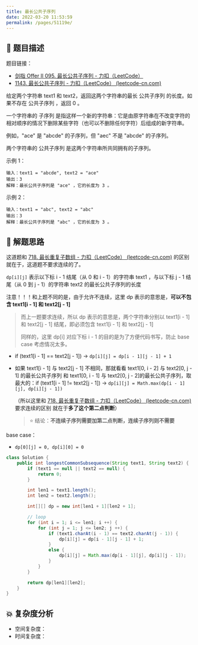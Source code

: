 ```yaml
---
title: 最长公共子序列
date: 2022-03-20 11:53:59
permalink: /pages/51119e/
---
```


## 📃 题目描述

题目链接：

- [剑指 Offer II 095. 最长公共子序列 - 力扣（LeetCode）](https://leetcode.cn/problems/qJnOS7/)
- [1143. 最长公共子序列 - 力扣（LeetCode） (leetcode-cn.com)](https://leetcode-cn.com/problems/longest-common-subsequence/)

给定两个字符串 text1 和 text2，返回这两个字符串的最长 公共子序列 的长度。如果不存在 公共子序列 ，返回 0 。

一个字符串的 子序列 是指这样一个新的字符串：它是由原字符串在不改变字符的相对顺序的情况下删除某些字符（也可以不删除任何字符）后组成的新字符串。

例如，"ace" 是 "abcde" 的子序列，但 "aec" 不是 "abcde" 的子序列。

两个字符串的 公共子序列 是这两个字符串所共同拥有的子序列。

示例 1：

```
输入：text1 = "abcde", text2 = "ace" 
输出：3  
解释：最长公共子序列是 "ace" ，它的长度为 3 。
```

示例 2：

```
输入：text1 = "abc", text2 = "abc"
输出：3
解释：最长公共子序列是 "abc" ，它的长度为 3 。
```

## 🔔 解题思路

这道题和 [718. 最长重复子数组 - 力扣（LeetCode） (leetcode-cn.com)](https://leetcode-cn.com/problems/maximum-length-of-repeated-subarray/) 的区别就在于，这道题不要求连续的了。

`dp[i][j]` 表示以下标 i - 1 结尾（从 0 和 i - 1）的字符串 text1 ，与以下标 j - 1 结尾（从 0 到 j - 1）的字符串 text2 的最长公共子序列的长度

注意！！！和上题不同的是，由于允许不连续，这里 dp 表示的意思是，**可以不包含 text1[i - 1] 和 text2[j - 1]**

> 而上一题要求连续，所以 dp 表示的意思是，两个字符串分别以 text1[i - 1] 和 text2[j - 1] 结尾，即必须包含 text1[i - 1] 和 text2[j - 1]
>
> 同样的，这里 dp[i] 对应下标 i - 1 的目的是为了方便代码书写，防止 base case 考虑情况太多。

- if (text1[i - 1] == text2[j - 1]) -> `dp[i][j] = dp[i - 1][j - 1] + 1`

- 如果 text1[i - 1] 与 text2[j - 1] 不相同，那就看看 text1[0, i - 2] 与 text2[0, j - 1] 的最长公共子序列 和 text1[0, i - 1] 与 text2[0, j - 2]的最长公共子序列，取最大的：if (text1[i - 1] != text2[j - 1]) -> `dp[i][j] = Math.max(dp[i - 1][j], dp[i][j - 1])`

  （所以这里和 [718. 最长重复子数组 - 力扣（LeetCode） (leetcode-cn.com)](https://leetcode-cn.com/problems/maximum-length-of-repeated-subarray/) 要求连续的区别 就在于**多了这个第二点判断**）
  
  > ⭐ 结论：**不连续子序列需要加第二点判断，连续子序列则不需要**

base case：

- `dp[0][j] = 0, dp[i][0] = 0`


```java
class Solution {
    public int longestCommonSubsequence(String text1, String text2) {
        if (text1 == null || text2 == null) {
            return 0;
        }

        int len1 = text1.length();
        int len2 = text2.length();

        int[][] dp = new int[len1 + 1][len2 + 1];

        // loop
        for (int i = 1; i <= len1; i ++) {
            for (int j = 1; j <= len2; j ++) {
                if (text1.charAt(i - 1) == text2.charAt(j - 1)) {
                    dp[i][j] = dp[i - 1][j - 1] + 1;
                }
                else {
                    dp[i][j] = Math.max(dp[i - 1][j], dp[i][j - 1]);
                }
            }
        }

        return dp[len1][len2];
    }
}
```

## 💥 复杂度分析

- 空间复杂度：
- 时间复杂度：

